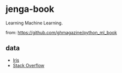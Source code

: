 # jenga-book
Learning Machine Learning.

from: https://github.com/ghmagazine/python_ml_book

## data
- [Iris](https://archive.ics.uci.edu/ml/datasets/iris)
- [Stack Overflow](https://insights.stackoverflow.com/survey)
